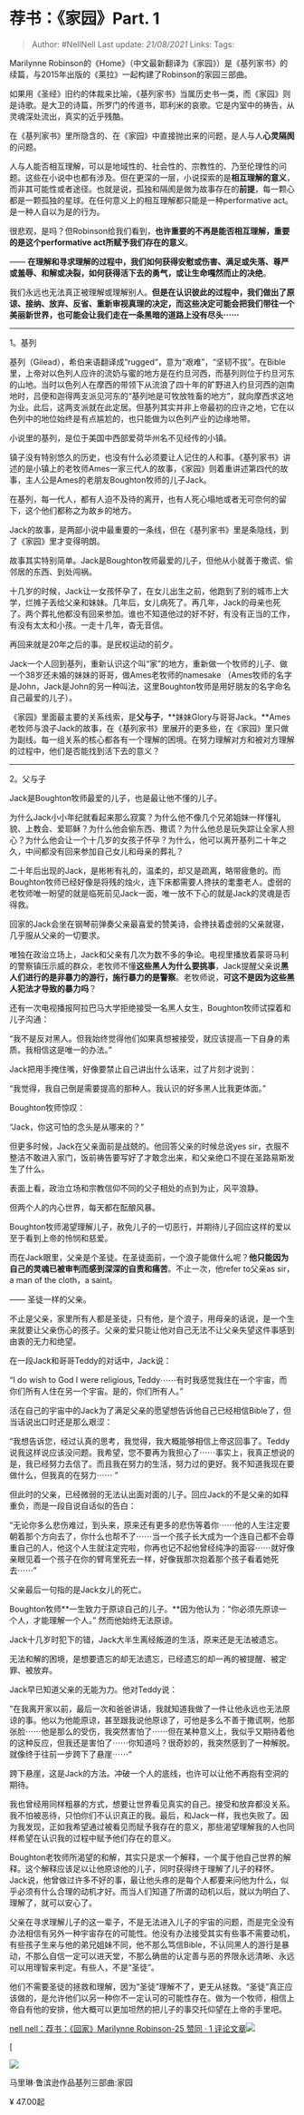 # 荐书：《家园》Part. 1

> Author: #NellNell
Last update: *21/08/2021*
Links:
Tags:

Marilynne Robinson的《Home》（中文最新翻译为《家园》）是《基列家书》的续篇，与2015年出版的《莱拉》一起构建了Robinson的家园三部曲。

如果用《圣经》旧约的体裁来比喻，《基列家书》当属历史书一类，而《家园》则是诗歌。是大卫的诗篇，所罗门的传道书，耶利米的哀歌。它是内室中的祷告，从灵魂深处流出，真实的近乎残酷。

在《基列家书》里所隐含的、在《家园》中直接抛出来的问题，是人与人**心灵隔阂**的问题。

人与人能否相互理解，可以是地域性的、社会性的、宗教性的、乃至伦理性的问题。这些在小说中也都有涉及。但在更深的一层，小说探索的是**相互理解的意义**，而非其可能性或者途径。也就是说，孤独和隔阂是做为故事存在的**前提**，每一颗心都是一颗孤独的星球。在任何意义上的相互理解都只能是一种performative act。是一种人自以为是的行为。

很悲观，是吗？但Robinson给我们看到，**也许重要的不再是能否相互理解，重要的是这个performative act所赋予我们存在的意义**。

—— **在理解和寻求理解的过程中，我们如何获得安慰或伤害、满足或失落、尊严或羞辱、和解或决裂，如何获得活下去的勇气，或让生命嘎然而止的决绝**。

我们永远也无法真正被理解或理解别人。**但是在认识彼此的过程中，我们做出了原谅、接纳、放弃、反省、重新审视真理的决定，而这些决定可能会把我们带往一个美丽新世界，也可能会让我们走在一条黑暗的道路上没有尽头⋯⋯**

---

1。基列

基列（Gilead），希伯来语翻译成“rugged“，意为“艰难”，“坚韧不拔”。在Bible里，上帝对以色列人应许的流奶与蜜的地方是在约旦河西，而基列则位于约旦河东的山地。当时以色列人在摩西的带领下从流浪了四十年的旷野进入约旦河西的迦南地时，吕便和迦得两支派见河东的“基列地是可牧放牲畜的地方”，就向摩西求这地为业。此后，这两支派就在此定居。但基列其实并非上帝最初的应许之地，它在以色列中的地位始终是有点尴尬的，也只能做为以色列产业的边缘地带。

小说里的基列，是位于美国中西部爱荷华州名不见经传的小镇。

镇子没有特别悠久的历史，也没有什么必须要让人记住的人和事。《基列家书》讲述的是小镇上的老牧师Ames一家三代人的故事，《家园》则着重讲述第四代的故事，主人公是Ames的老朋友Boughton牧师的儿子Jack。

在基列，每一代人，都有人迫不及待的离开，也有人死心塌地或者无可奈何的留下，这个他们都称之为故乡的地方。

Jack的故事，是两部小说中最重要的一条线，但在《基列家书》里是条隐线，到了《家园》里才变得明朗。

故事其实特别简单。Jack是Boughton牧师最爱的儿子，但他从小就善于撒谎、偷邻居的东西、到处闯祸。

十几岁的时候，Jack让一女孩怀孕了，在女儿出生之前，他跑到了别的城市上大学，烂摊子丢给父亲和妹妹。几年后，女儿病死了。再几年，Jack的母亲也死了。两个葬礼他都没有回来参加。谁也不知道他过的好不好，有没有正当的工作，有没有太太和小孩。一走十几年，杳无音信。

再回来就是20年之后的事。是民权运动的前夕。

Jack一个人回到基列，重新认识这个叫“家”的地方，重新做一个牧师的儿子、做一个38岁还未婚的妹妹的哥哥，做Ames老牧师的namesake （Ames牧师的名字是John，Jack是John的另一种叫法，这里Boughton牧师是用好朋友的名字命名自己最爱的儿子）。

《家园》里面最主要的关系线索，是**父与子**，**妹妹Glory与哥哥Jack。**Ames老牧师与浪子Jack的故事，在《基列家书》里展开的更多些，在《家园》里只做为副线。每一组关系的核心都各有一个理解的困境。在努力理解对方和被对方理解的过程中，他们是否能找到活下去的意义？

---

2。父与子

Jack是Boughton牧师最爱的儿子，也是最让他不懂的儿子。

为什么Jack小小年纪就看起来那么寂寞？为什么他不像几个兄弟姐妹一样懂礼貌、上教会、爱耶稣？为什么他会偷东西、撒谎？为什么他总是玩失踪让全家人担心？为什么他会让一个十几岁的女孩子怀孕？为什么，他可以离开基列二十年之久，中间都没有回来参加自己女儿和母亲的葬礼？

二十年后出现的Jack，是彬彬有礼的，温柔的，却又是疏离，略带疲惫的。而Boughton牧师已经好像是将残的烛火，连下床都需要人搀扶的耄耋老人。虚弱的老牧师唯一盼望的就是临死前见Jack一面，唯一放不下心的就是Jack的灵魂是否得救。

回家的Jack会坐在钢琴前弹奏父亲最喜爱的赞美诗，会搀扶着虚弱的父亲就寝，几乎服从父亲的一切要求。

唯独在政治立场上，Jack和父亲有几次为数不多的争论。电视里播放着蒙哥马利的警察镇压示威的群众，老牧师不懂**这些黑人为什么要挑事**，Jack提醒父亲说**黑人们进行的是非暴力的游行，施行暴力的是警察**。老牧师说，**可这不是因为这些黑人犯法才导致的暴力吗**？

还有一次电视播报阿拉巴马大学拒绝接受一名黑人女生，Boughton牧师试探着和儿子沟通：

“我不是反对黑人。但我始终觉得他们如果真想被接受，就应该提高一下自身的素质。我相信这是唯一的办法。”

Jack把用手掩住嘴，好像要禁止自己讲出什么话来，过了片刻才说到：

“我觉得，我自己倒是需要提高的那种人。我认识的好多黑人比我更体面。”

Boughton牧师惊叹：

“Jack，你这可怕的念头是从哪来的？”

但更多时候，Jack在父亲面前是战兢的。他回答父亲的时候总说yes sir，衣服不整洁不敢进入家门，饭前祷告要写好了才敢念出来，和父亲绝口不提在圣路易斯发生了什么。

表面上看，政治立场和宗教信仰不同的父子相处的点到为止，风平浪静。

但两个人的内心世界，每天都在酝酿风暴。

Boughton牧师渴望理解儿子，赦免儿子的一切恶行，并期待儿子回应这样的爱以至于看到上帝的怜悯和慈爱。

而在Jack眼里，父亲是个圣徒。在圣徒面前，一个浪子能做什么呢？**他只能因为自己的灵魂已被审判而感到深深的自责和痛苦**。不止一次，他refer to父亲as sir，a man of the cloth，a saint。

—— 圣徒一样的父亲。

不止是父亲，家里所有人都是圣徒，只有他，是个浪子，用母亲的话说，是一个生来就要让父亲伤心的孩子。父亲的爱只能让他对自己无法不让父亲失望这件事感到由衷的无力和绝望。

在一段Jack和哥哥Teddy的对话中，Jack说：

“I do wish to God I were religious, Teddy⋯⋯有时我感觉我住在一个宇宙，而你们所有人住在另一个宇宙。是的，你们所有人。”

活在自己的宇宙中的Jack为了满足父亲的愿望想告诉他自己已经相信Bible了，但当话说出口时还是那么艰涩：

“我想告诉您，经过认真的思考，我觉得，我大概能够相信上帝这回事了。Teddy说我这样说应该没问题。我希望，您不要再为我担心了⋯⋯事实上，我真正想说的是，我已经努力去信了。而且我在努力的生活，努力过的更好。我不知道我现在要做什么，但我真的在努力⋯⋯ ”

但此时的父亲，已经微弱的无法认出面对面的儿子。回应Jack的不是父亲的如释重负，而是一段自说自话似的告白：

“无论你多么悲伤难过，到头来，原来还有更多的悲伤等着你⋯⋯他的人生注定要朝着那个方向去了，你什么也帮不了⋯⋯当一个孩子长大成为一个连自己都不会尊重自己的人，他这个人生就注定完啦，你再也记不起他曾经纯净的面容⋯⋯就好像亲眼见着一个孩子在你的臂弯里死去一样，好像我那次抱着那个孩子看着她死去⋯⋯”

父亲最后一句指的是Jack女儿的死亡。

Boughton牧师**一生致力于原谅自己的儿子。**因为他认为：“你必须先原谅一个人，才能理解一个人。” 然而他始终无法原谅。

Jack十几岁时犯下的错，Jack大半生离经叛道的生活，原来还是无法被遗忘。

无法和解的困境，是想要遗忘的却无法遗忘，已经遗忘的却一再的被提醒、被定罪、被放弃。

Jack早已知道父亲的无能为力。他对Teddy说：

”在我离开家以前，最后一次和爸爸讲话，我就知道我做了一件让他永远也无法原谅的事。他以为他能原谅，甚至跟我说他原谅了，可他是多么不善于撒谎啊，他那张脸⋯⋯他是那么的受伤，我突然害怕了⋯⋯但在某种意义上，我似乎又期待着他的这种反应，但我还是害怕了⋯⋯你知道吗？很奇妙的，我突然感到了一种解脱。就像终于往前一步跨下了悬崖⋯⋯“

跨下悬崖，这是Jack的方法。冲破一个人的底线，也许可以让他不再抱有空洞的期待。

我也曾经用同样粗暴的方式，想要让世界看见真实的自己。接受和放弃都没关系。我不怕被恶待，只怕你们不认识真正的我。最后，和Jack一样，我也失败了。因为我发现，正如我希望通过被看见而赋予我存在的意义，那些渴望理解我的人也同样希望在认识我的过程中赋予他们存在的意义。

Boughton老牧师所渴望的和解，其实只是求一个解释，一个属于他自己世界的解释。这个解释应该足以让他原谅他的儿子，同时获得终于理解了儿子的释怀。Jack说，他曾做过许多不好的事，最让他头疼的是每个人都要来问他为什么，似乎必须有什么合理的动机才好。而当人们知道了所谓的动机以后，就以为明白了、理解了，就可以安心了。

父亲在寻求理解儿子的这一辈子，不是无法进入儿子的宇宙的问题，而是完全没有办法相信有另外一种宇宙存在的可能性。他没有办法接受其实有些事不需要动机，有些孩子生来与他的弟兄姐妹不同，他不那么笃信Bible，不认同黑人的游行是暴动，不那么自信一定可以进天堂，不那么确凿的认定善与恶的界限永远清晰、永远可以用理智来判定。有些人，不是“圣徒”。

他们不需要圣徒的拯救和理解，因为“圣徒”理解不了，更无从拯救。“圣徒”真正应该做的，是允许他们以另一种你不一定认可的可能性存在。做为一个牧师，相信上帝自有他的安排，他大概可以更加坦然的把儿子的事交托仰望在上帝的手里吧。

[nell nell：荐书：《回家》Marilynne Robinson-25 赞同 · 1 评论文章![](https://pic2.zhimg.com/v2-b0bd5f1d82dcac39b2ed556d5f5101f1_180x120.jpg)](https://zhuanlan.zhihu.com/p/33010444)

[

![](https://pic1.zhimg.com/v2-2b58a790bbc75c89d7f6f42a3ffffbf1_720w.jpg?source=b555e01d)

马里琳·鲁滨逊作品基列三部曲:家园

¥ 47.00起

